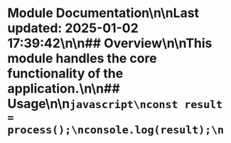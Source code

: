 # Module Documentation\n\nLast updated: 2025-01-02 17:39:42\n\n## Overview\n\nThis module handles the core functionality of the application.\n\n## Usage\n\n```javascript\nconst result = process();\nconsole.log(result);\n```
